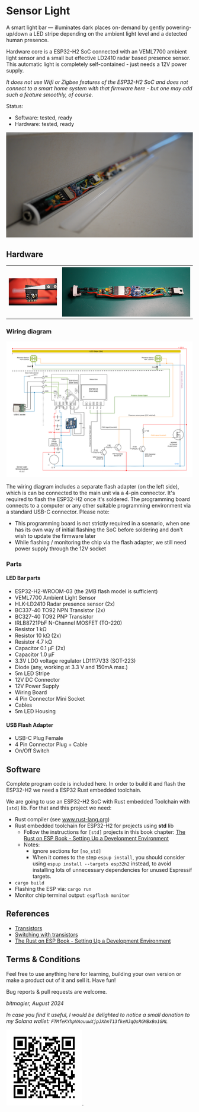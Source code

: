 # Sensor Light

A smart light bar — illuminates dark places on-demand by gently powering-up/down a LED stripe depending on the ambient light level and a detected human presence.

Hardware core is a ESP32-H2 SoC connected with an VEML7700 ambient light sensor and a small but effective LD2410 radar based presence sensor.
This automatic light is completely self-contained - just needs a 12V power supply.

_It does not use Wifi or Zigbee features of the ESP32-H2 SoC and does not connect to a smart home system with that firmware here - but one may add such a feature smoothly, of course._

Status:
- Software: tested, ready
- Hardware: tested, ready


<a>
    <img src="hardware/pictures/light_bar_final.png" alt="Light bar sketch" width="800">
</a>

## Hardware

<a>
    <table style="border-style: none">
        <tr>
            <th><img src="./hardware/pictures/esp32h2.png" alt="drawing" width="300"/></th>
            <th><img src="./hardware/pictures/main_board_complete.png" alt="drawing" width="800"></th>
        </tr>
    </table>
</a>

### Wiring diagram
<a>
    <source media="(prefers-color-scheme: dark)" srcset="hardware/wiring_diagram_dark.svg">
    <source media="(prefers-color-scheme: light)" srcset="hardware/wiring_diagram_light.svg">
    <img alt="Wiring diagram" src="hardware/wiring_diagram_light.svg">
</a>

The wiring diagram includes a separate flash adapter (on the left side), which is can be connected to the main unit via a 4-pin connector. It's required to flash the ESP32-H2 once it's soldered.
The programming board connects to a computer or any other suitable programming environment via a standard USB-C connector.
Please note:
- This programming board is not strictly required in a scenario, when one has its own way of initial flashing the SoC before soldering and don't wish to update the firmware later
- While flashing / monitoring the chip via the flash adapter, we still need power supply through the 12V socket

### Parts 

#### LED Bar parts
- ESP32-H2-WROOM-03  (the 2MB flash model is sufficient)
- VEML7700 Ambient Light Sensor
- HLK-LD2410 Radar presence sensor (2x)
- BC337-40 TO92 NPN Transistor (2x)
- BC327-40 TO92 PNP Transistor
- IRLB8721PbF N-Channel MOSFET (TO-220)
- Resistor 1 kΩ
- Resistor 10 kΩ (2x)
- Resistor 4.7 kΩ
- Capacitor 0.1 µF (2x)
- Capacitor 1.0 µF
- 3.3V LDO voltage regulator LD1117V33 (SOT-223)
- Diode (any, working at 3.3 V and 150mA max.)
- 5m LED Stripe
- 12V DC Connector
- 12V Power Supply
- Wiring Board
- 4 Pin Connector Mini Socket
- Cables
- 5m LED Housing

#### USB Flash Adapter
- USB-C Plug Female
- 4 Pin Connector Plug + Cable
- On/Off Switch

## Software

Complete program code is included here. In order to build it and flash the ESP32-H2 we need a ESP32 Rust embedded toolchain.

We are going to use an ESP32-H2 SoC with Rust embedded Toolchain with `[std]` lib.
For that and this project we need:

- Rust compiler (see www.rust-lang.org) 
- Rust embedded toolchain for ESP32-H2 for projects using __std__ lib
    - Follow the instructions for `[std]` projects in this book chapter:
        [The Rust on ESP Book - Setting Up a Development Environment](https://esp-rs.github.io/book/installation/index.html)
    - Notes:
      - ignore sections for `[no_std]` 
      - When it comes to the step `espup install`, you should consider using `espup install --targets esp32h2` instead, to avoid installing lots of unnecessary dependencies for unused Espressif targets. 
- `cargo build`
- Flashing the ESP via: `cargo run`
- Monitor chip terminal output: `espflash monitor`


## References

- [Transistors](http://stefanfrings.de/transistoren/index.html)
- [Switching with transistors](https://dl6gl.de/schalten-mit-transistoren.html)
- [The Rust on ESP Book - Setting Up a Development Environment](https://esp-rs.github.io/book/installation/index.html)


## Terms & Conditions
Feel free to use anything here for learning, building your own version or make a product out of it and sell it.
Have fun!

Bug reports & pull requests are welcome.

_bitmagier, August 2024_


_In case you find it useful, I would be delighted to notice a small donation to my Solana wallet: `FTMfeKYhpVAouuwXjpJXhnT13fkeNJqQsRGMBxBo1GML`_

![QR Code](./hardware/pictures/solana_wallet.png).